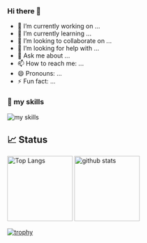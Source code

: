 ### Hi there 👋

- 🔭 I’m currently working on ...
- 🌱 I’m currently learning ...
- 👯 I’m looking to collaborate on ...
- 🤔 I’m looking for help with ...
- 💬 Ask me about ...
- 📫 How to reach me: ...
- 😄 Pronouns: ...
- ⚡ Fun fact: ...

### 🌱 my skills
<img alt="my skills" src="https://skillicons.dev/icons?theme=light&perline=8&i=py,pytorch,tensorflow,django,flask,matlab,php,sqlite,postgres,qt,c,cp,js,html,css,bootstrap,visualstudio,vscode,atom,powershell,discode,latex,md,linux,docker,git,github"/>

## 📈 Status
<p align="left"> 
    <img alt="Top Langs" height="150px" src="https://github-readme-stats.vercel.app/api/top-langs/?username=Git-Yuya&layout=compact&show_icons=true" />
    <img alt="github stats" height="150px" src="https://github-readme-stats.vercel.app/api?username=Git-Yuya" />
</p>

[![trophy](https://github-profile-trophy.vercel.app/?username=Git-Yuya&margin-w=5)](https://github.com/Git-Yuya/)
